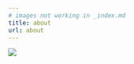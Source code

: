 ```yaml
---
# images not working in _index.md
title: about
url: about
---
```


![](../profile.png)
<!-- ![](../profile-picture.jpg) -->
